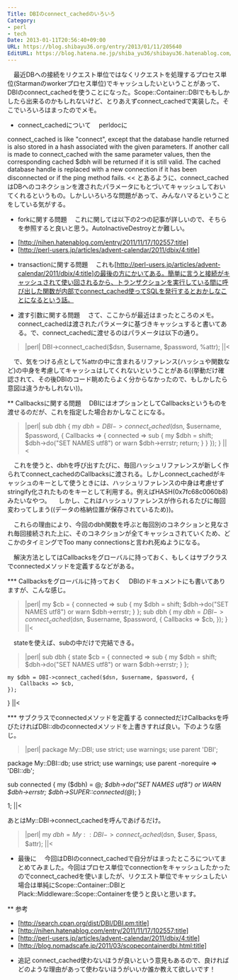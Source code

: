 ```yaml
---
Title: DBIのconnect_cachedのいろいろ
Category:
- perl
- tech
Date: 2013-01-11T20:56:40+09:00
URL: https://blog.shibayu36.org/entry/2013/01/11/205640
EditURL: https://blog.hatena.ne.jp/shiba_yu36/shibayu36.hatenablog.com/atom/entry/12704914408862715247
---
```


　最近DBへの接続をリクエスト単位ではなくリクエストを処理するプロセス単位(Starmanのworkerプロセス単位)でキャッシュしたいということがあって、DBIのconnect_cachedを使うことになった。Scope::Container::DBIでももしかしたら出来るのかもしれないけど、とりあえずconnect_cachedで実装した。そこでいろいろはまったのでメモ。

* connect_cachedについて
　perldocに
>>
connect_cached is like "connect", except that the database handle returned is also stored in a hash associated with the given parameters. If another call is made to connect_cached with the same parameter values, then the corresponding cached $dbh will be returned if it is still valid. The cached database handle is replaced with a new connection if it has been disconnected or if the ping method fails.
<<
とあるように、connect_cachedはDBへのコネクションを渡されたパラメータにもとづいてキャッシュしておいてくれるというもの。しかしいろいろな問題があって、みんなハマるということをしている気がする。

* forkに関する問題
　これに関しては以下の2つの記事が詳しいので、そちらを参照すると良いと思う。AutoInactiveDestroyとか難しい。
- [http://nihen.hatenablog.com/entry/2011/11/17/102557:title]
- [http://perl-users.jp/articles/advent-calendar/2011/dbix/4:title]

* transactionに関する問題
　これも[http://perl-users.jp/articles/advent-calendar/2011/dbix/4:title]の最後の方にかいてある。簡単に言うと接続がキャッシュされて使い回されるから、トランザクションを実行している間に呼び出した関数が内部でconnect_cached使ってSQLを発行するとおかしなことになるという話。

* 渡す引数に関する問題
　さて、ここからが最近はまったところのメモ。connect_cachedは渡されたパラメータに基づきキャッシュすると書いてある。で、connect_cachedに渡せるのはパラメータは以下の通り。
>|perl|
DBI->connect_cached($dsn, $username, $password, \%attr);
||<

　で、気をつける点として%attrの中に含まれるリファレンス(ハッシュや関数など)の中身を考慮してキャッシュはしてくれないということがある((挙動だけ確認されて、その後DBIのコード眺めたらよく分からなかったので、もしかしたら意図は違うかもしれない))。

** Callbacksに関する問題
　DBIにはオプションとしてCallbacksというものを渡せるのだが、これを指定した場合おかしなことになる。
>|perl|
sub dbh {
    my $dbh = DBI->connect_cached($dsn, $username, $password, {
        Callbacks => {
            connected => sub {
                my $dbh = shift;
                $dbh->do("SET NAMES utf8") or warn $dbh->errstr;
                return;
            }
        }
    });
}
||<

　これを使うと、dbhを呼び出すたびに、毎回ハッシュリファレンスが新しく作られてconnect_cachedのCallbacksに渡される。しかしconnect_cachedがキャッシュのキーとして使うときには、ハッシュリファレンスの中身は考慮せずstringify化されたものをキーとして利用する。例えばHASH(0x7fc68c0060b8)みたいなやつ。
　しかし、これはハッシュリファレンスが作られるたびに毎回変わってしまう((データの格納位置が保存されているため))。

　これらの理由により、今回のdbh関数を呼ぶと毎回別のコネクションと見なされ毎回接続された上に、そのコネクションが全てキャッシュされていくため、どこかのタイミングでToo many connectionsと言われ死ぬようになる。

　解決方法としてはCallbacksをグローバルに持っておく、もしくはサブクラスでconnectedメソッドを定義するなどがある。

*** Callbacksをグローバルに持っておく
　DBIのドキュメントにも書いてありますが、こんな感じ。
>|perl|
my $cb = {
    connected => sub {
        my $dbh = shift;
        $dbh->do("SET NAMES utf8") or warn $dbh->errstr;
    }
};
sub dbh {
    my $dbh = DBI->connect_cached($dsn, $username, $password, {
        Callbacks => $cb,
    });
}
||<

　stateを使えば、subの中だけで完結できる。
>|perl|
sub dbh {
    state $cb = {
        connected => sub {
            my $dbh = shift;
            $dbh->do("SET NAMES utf8") or warn $dbh->errstr;
        }
    };

    my $dbh = DBI->connect_cached($dsn, $username, $password, {
        Callbacks => $cb,
    });
}
||<

*** サブクラスでconnectedメソッドを定義する
connectedだけCallbacksを呼びたければDBI::dbのconnectedメソッドを上書きすれば良い。下のような感じ。
>|perl|
package My::DBI;
use strict;
use warnings;
use parent 'DBI';

package My::DBI::db;
use strict;
use warnings;
use parent -norequire => 'DBI::db';

sub connected {
    my ($dbh) = @_;
    $dbh->do("SET NAMES utf8") or WARN $dbh->errstr;
    $dbh->SUPER::connected(@_);
}

1;
||<

あとはMy::DBI->connect_cachedを呼んであげるだけ。
>|perl|
my $dbh = My::DBI->connect_cached($dsn, $user, $pass, $attr);
||<


* 最後に
　今回はDBIのconnect_cachedで自分がはまったところについてまとめてみました。今回はプロセス単位でconnectionをキャッシュしたかったのでconnect_cachedを使いましたが、リクエスト単位でキャッシュしたい場合は単純にScope::Container::DBIとPlack::Middleware::Scope::Containerを使うと良いと思います。

** 参考
- [http://search.cpan.org/dist/DBI/DBI.pm:title]
- [http://nihen.hatenablog.com/entry/2011/11/17/102557:title]
- [http://perl-users.jp/articles/advent-calendar/2011/dbix/4:title]
- [http://blog.nomadscafe.jp/2011/03/scopecontainerdbi.html:title]

* 追記
connect_cached使わないほうが良いという意見もあるので、良ければどのような理由があって使わないほうがいいか誰か教えて欲しいです！

